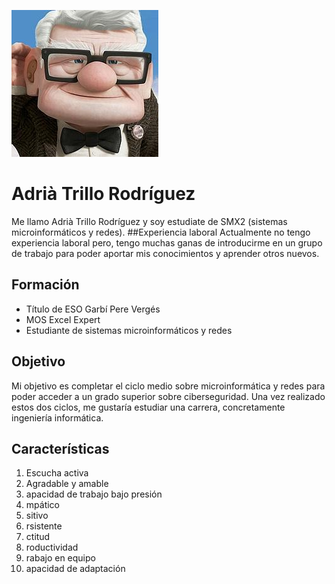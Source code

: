 ![Image](fotito.jpg) 
# Adrià Trillo Rodríguez
Me llamo Adrià Trillo Rodríguez y soy estudiate de SMX2 (sistemas microinformáticos y redes).
##Experiencia laboral
Actualmente no tengo experiencia laboral pero, tengo muchas ganas de introducirme en un grupo de trabajo para poder aportar mis conocimientos y aprender otros nuevos. 

## Formación
- Título de ESO Garbí Pere Vergés
- MOS Excel Expert
- Estudiante de sistemas microinformáticos y redes

## Objetivo
Mi objetivo es completar el ciclo medio sobre microinformática y redes para poder acceder a un grado superior sobre ciberseguridad. Una vez realizado estos dos ciclos, me gustaría estudiar una carrera, concretamente ingeniería informática. 

## Características
1. Escucha activa 
2. Agradable y amable 
3. apacidad de trabajo bajo presión 
4. mpático
5. sitivo
6. rsistente
7. ctitud
8. roductividad
9. rabajo en equipo
10. apacidad de adaptación
